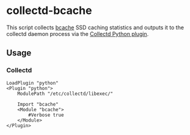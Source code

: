 # collectd-bcache

This script collects [bcache](http://bcache.evilpiepirate.org/) SSD caching statistics and outputs it to the collectd daemon process via the [Collectd Python plugin](https://collectd.org/wiki/index.php/Plugin:Python).

## Usage

### Collectd

```
LoadPlugin "python"
<Plugin "python">
	ModulePath "/etc/collectd/libexec/"

	Import "bcache"
	<Module "bcache">
		#Verbose true
	</Module>
</Plugin>
```
